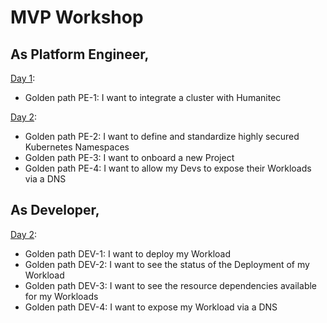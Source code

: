 # MVP Workshop

## As Platform Engineer,

[Day 1](day1.md):
- Golden path PE-1: I want to integrate a cluster with Humanitec

[Day 2](day2-pe.md):
- Golden path PE-2: I want to define and standardize highly secured Kubernetes Namespaces
- Golden path PE-3: I want to onboard a new Project
- Golden path PE-4: I want to allow my Devs to expose their Workloads via a DNS

## As Developer,

[Day 2](day2-dev.md):
- Golden path DEV-1: I want to deploy my Workload
- Golden path DEV-2: I want to see the status of the Deployment of my Workload
- Golden path DEV-3: I want to see the resource dependencies available for my Workloads
- Golden path DEV-4: I want to expose my Workload via a DNS
